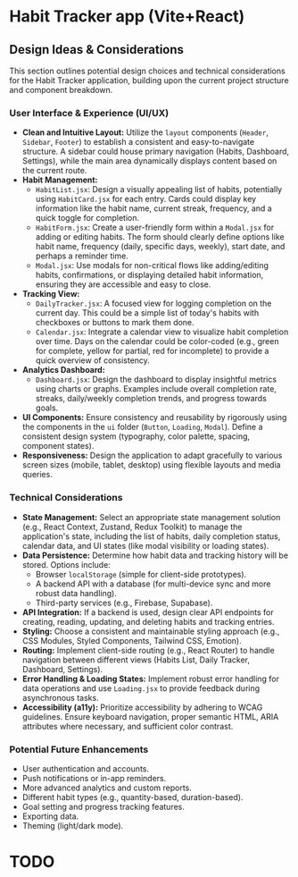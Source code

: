# Habit Tracker app (Vite+React)

## Design Ideas & Considerations

This section outlines potential design choices and technical considerations for the Habit Tracker application, building upon the current project structure and component breakdown.

### User Interface & Experience (UI/UX)

- **Clean and Intuitive Layout:** Utilize the `layout` components (`Header`, `Sidebar`, `Footer`) to establish a consistent and easy-to-navigate structure. A sidebar could house primary navigation (Habits, Dashboard, Settings), while the main area dynamically displays content based on the current route.
- **Habit Management:**
  - `HabitList.jsx`: Design a visually appealing list of habits, potentially using `HabitCard.jsx` for each entry. Cards could display key information like the habit name, current streak, frequency, and a quick toggle for completion.
  - `HabitForm.jsx`: Create a user-friendly form within a `Modal.jsx` for adding or editing habits. The form should clearly define options like habit name, frequency (daily, specific days, weekly), start date, and perhaps a reminder time.
  - `Modal.jsx`: Use modals for non-critical flows like adding/editing habits, confirmations, or displaying detailed habit information, ensuring they are accessible and easy to close.
- **Tracking View:**
  - `DailyTracker.jsx`: A focused view for logging completion on the current day. This could be a simple list of today's habits with checkboxes or buttons to mark them done.
  - `Calendar.jsx`: Integrate a calendar view to visualize habit completion over time. Days on the calendar could be color-coded (e.g., green for complete, yellow for partial, red for incomplete) to provide a quick overview of consistency.
- **Analytics Dashboard:**
  - `Dashboard.jsx`: Design the dashboard to display insightful metrics using charts or graphs. Examples include overall completion rate, streaks, daily/weekly completion trends, and progress towards goals.
- **UI Components:** Ensure consistency and reusability by rigorously using the components in the `ui` folder (`Button`, `Loading`, `Modal`). Define a consistent design system (typography, color palette, spacing, component states).
- **Responsiveness:** Design the application to adapt gracefully to various screen sizes (mobile, tablet, desktop) using flexible layouts and media queries.

### Technical Considerations

- **State Management:** Select an appropriate state management solution (e.g., React Context, Zustand, Redux Toolkit) to manage the application's state, including the list of habits, daily completion status, calendar data, and UI states (like modal visibility or loading states).
- **Data Persistence:** Determine how habit data and tracking history will be stored. Options include:
  - Browser `localStorage` (simple for client-side prototypes).
  - A backend API with a database (for multi-device sync and more robust data handling).
  - Third-party services (e.g., Firebase, Supabase).
- **API Integration:** If a backend is used, design clear API endpoints for creating, reading, updating, and deleting habits and tracking entries.
- **Styling:** Choose a consistent and maintainable styling approach (e.g., CSS Modules, Styled Components, Tailwind CSS, Emotion).
- **Routing:** Implement client-side routing (e.g., React Router) to handle navigation between different views (Habits List, Daily Tracker, Dashboard, Settings).
- **Error Handling & Loading States:** Implement robust error handling for data operations and use `Loading.jsx` to provide feedback during asynchronous tasks.
- **Accessibility (a11y):** Prioritize accessibility by adhering to WCAG guidelines. Ensure keyboard navigation, proper semantic HTML, ARIA attributes where necessary, and sufficient color contrast.

### Potential Future Enhancements

- User authentication and accounts.
- Push notifications or in-app reminders.
- More advanced analytics and custom reports.
- Different habit types (e.g., quantity-based, duration-based).
- Goal setting and progress tracking features.
- Exporting data.
- Theming (light/dark mode).

# TODO
